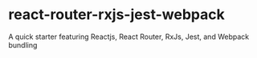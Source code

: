 # react-router-rxjs-jest-webpack
A quick starter featuring Reactjs, React Router, RxJs, Jest, and Webpack bundling
